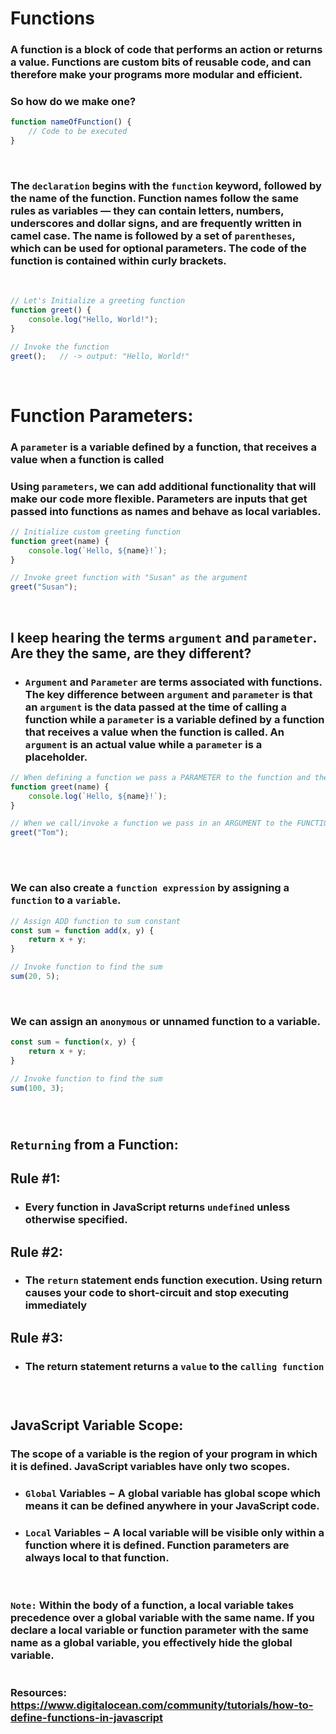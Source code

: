 # Functions

###  A function is a block of code that performs an action or returns a value. Functions are custom bits of reusable code, and can therefore make your programs more modular and efficient.

### So how do we make one?
```javascript
function nameOfFunction() {
    // Code to be executed
}
```
&nbsp;
### The `declaration` begins with the `function` keyword, followed by the name of the function. Function names follow the same rules as variables — they can contain letters, numbers, underscores and dollar signs, and are frequently written in camel case. The name is followed by a set of `parentheses`, which can be used for optional parameters. The code of the function is contained within curly brackets.
&nbsp; 

```javascript
// Let's Initialize a greeting function
function greet() {
    console.log("Hello, World!");
}   

// Invoke the function
greet();   // -> output: "Hello, World!"
```
&nbsp; 
# Function Parameters:

### A `parameter` is a variable defined by a function, that receives a value when a function is called

### Using `parameters`, we can add additional functionality that will make our code more flexible. Parameters are inputs that get passed into functions as names and behave as local variables.
```javascript
// Initialize custom greeting function
function greet(name) {
    console.log(`Hello, ${name}!`);
}

// Invoke greet function with "Susan" as the argument
greet("Susan");
```
&nbsp; 
## I keep hearing the terms `argument` and `parameter`. Are they the same, are they different? 

* ### `Argument` and `Parameter` are terms associated with functions. The key difference between `argument` and `parameter` is that an `argument` is the data passed at the time of calling a function while a `parameter` is a variable defined by a function that receives a value when the function is called. An `argument` is an actual value while a `parameter` is a placeholder.

```javascript
// When defining a function we pass a PARAMETER to the function and then use that VARIABLE within the function scope
function greet(name) {
    console.log(`Hello, ${name}!`);
}

// When we call/invoke a function we pass in an ARGUMENT to the FUNCTION CALL
greet("Tom");
```
&nbsp;  
# 
### We can also create a `function expression` by assigning a `function` to a `variable`.
```javascript
// Assign ADD function to sum constant
const sum = function add(x, y) {
    return x + y;
}

// Invoke function to find the sum
sum(20, 5);
```

&nbsp;
### We can assign an `anonymous` or unnamed function to a variable.
```javascript
const sum = function(x, y) {
    return x + y;
}

// Invoke function to find the sum
sum(100, 3);
```
&nbsp; 
#
## `Returning` from a Function:

## Rule #1:
* ### Every function in JavaScript returns `undefined` unless otherwise specified.

## Rule #2:
* ### The `return` statement ends function execution. Using return causes your code to short-circuit and stop executing immediately

## Rule #3:
* ### The return statement returns a `value` to the `calling function`

&nbsp;
#
## JavaScript Variable Scope:

### The scope of a variable is the region of your program in which it is defined. JavaScript variables have only two scopes.

* ### `Global` Variables − A global variable has global scope which means it can be defined anywhere in your JavaScript code.

* ### `Local` Variables − A local variable will be visible only within a function where it is defined. Function parameters are always local to that function.

&nbsp; 

### `Note:` Within the body of a function, a local variable takes precedence over a global variable with the same name. If you declare a local variable or function parameter with the same name as a global variable, you effectively hide the global variable.


#

### Resources: https://www.digitalocean.com/community/tutorials/how-to-define-functions-in-javascript
